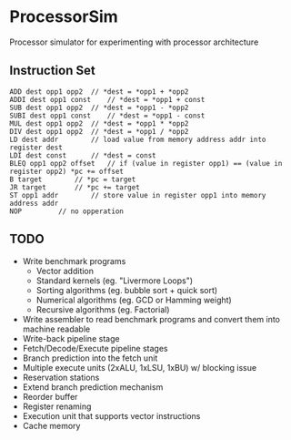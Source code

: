 # ProcessorSim

Processor simulator for experimenting with processor architecture

## Instruction Set
```
ADD dest opp1 opp2	// *dest = *opp1 + *opp2
ADDI dest opp1 const	// *dest = *opp1 + const
SUB dest opp1 opp2 	// *dest = *opp1 - *opp2
SUBI dest opp1 const	// *dest = *opp1 - const
MUL dest opp1 opp2 	// *dest = *opp1 * *opp2
DIV dest opp1 opp2 	// *dest = *opp1 / *opp2
LD dest addr		// load value from memory address addr into register dest
LDI dest const		// *dest = const
BLEQ opp1 opp2 offset	// if (value in register opp1) == (value in register opp2) *pc += offset
B target		// *pc = target
JR target		// *pc += target
ST opp1 addr		// store value in register opp1 into memory address addr
NOP			// no opperation
```

## TODO
* Write benchmark programs
	* Vector addition
	* Standard kernels (eg. "Livermore Loops")
	* Sorting algorithms (eg. bubble sort + quick sort)
	* Numerical algorithms (eg. GCD or Hamming weight)
	* Recursive algorithms (eg. Factorial)
* Write assembler to read benchmark programs and convert them into machine readable
* Write-back pipeline stage
* Fetch/Decode/Execute pipeline stages
* Branch prediction into the fetch unit
* Multiple execute units (2xALU, 1xLSU, 1xBU) w/ blocking issue
* Reservation stations
* Extend branch prediction mechanism
* Reorder buffer
* Register renaming
* Execution unit that supports vector instructions
* Cache memory
